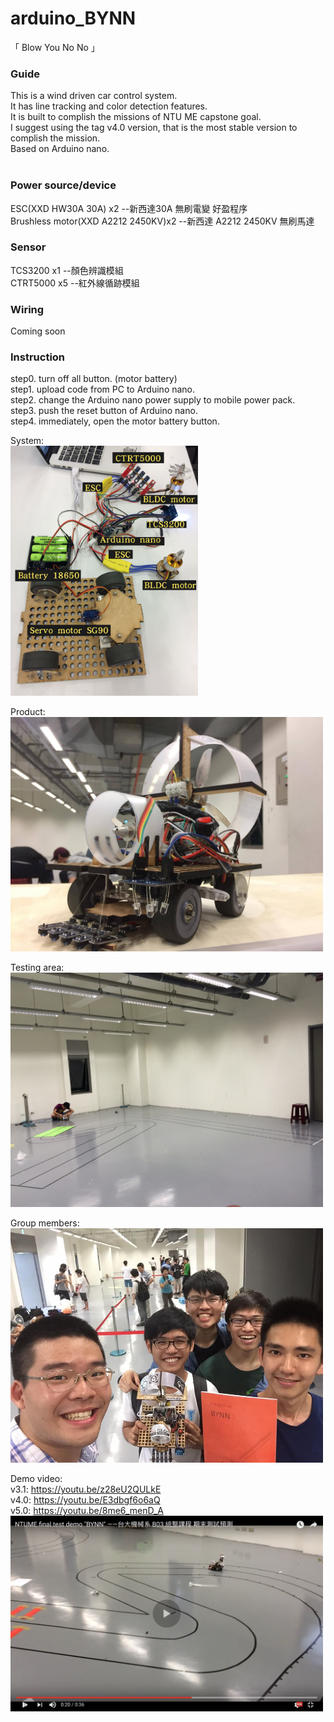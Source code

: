 # arduino_BYNN
「 Blow You No No 」  
  
### Guide  
This is a wind driven car control system.  
It has line tracking and color detection features.  
It is built to complish the missions of NTU ME capstone goal.  
I suggest using the tag v4.0 version, that is the most stable version to complish the mission.  
Based on Arduino nano.  
  
### Power source/device  
ESC(XXD HW30A 30A) x2  --新西達30A 無刷電變 好盈程序  
Brushless motor(XXD A2212 2450KV)x2  --新西達 A2212 2450KV 無刷馬達  
  
### Sensor  
TCS3200 x1 --顏色辨識模組  
CTRT5000 x5 --紅外線循跡模組  
  
### Wiring  
Coming soon  
  
### Instruction  
step0. turn off all button. (motor battery)  
step1. upload code from PC to Arduino nano.  
step2. change the Arduino nano power supply to mobile power pack.  
step3. push the reset button of Arduino nano.  
step4. immediately, open the motor battery button.  
  
System:  
<img src="https://raw.githubusercontent.com/shannon112/arduino_BYNN/master/image.jpg" width="300">

Product:  
<img src="https://raw.githubusercontent.com/shannon112/arduino_BYNN/master/image02.jpg" width="500">
  
Testing area:  
<img src="https://raw.githubusercontent.com/shannon112/arduino_BYNN/master/image03.JPG" width="500">
  
Group members:  
<img src="https://raw.githubusercontent.com/shannon112/arduino_BYNN/master/image04.jpg" width="500">
  
Demo video:  
v3.1: https://youtu.be/z28eU2QULkE  
v4.0: https://youtu.be/E3dbgf6o6aQ  
v5.0: https://youtu.be/8me6_menD_A  
<img src="https://raw.githubusercontent.com/shannon112/arduino_BYNN/master/image05.png" width="500">
